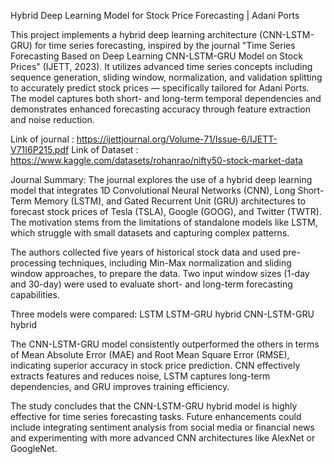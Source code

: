 Hybrid Deep Learning Model for Stock Price Forecasting | Adani Ports

This project implements a hybrid deep learning architecture (CNN-LSTM-GRU) for time series forecasting, inspired by the journal "Time Series Forecasting Based on Deep Learning CNN-LSTM-GRU Model on Stock Prices" (IJETT, 2023).
It utilizes advanced time series concepts including sequence generation, sliding window, normalization, and validation splitting to accurately predict stock prices — specifically tailored for Adani Ports. The model captures both short- and long-term temporal dependencies
and demonstrates enhanced forecasting accuracy through feature extraction and noise reduction.

Link of journal : https://ijettjournal.org/Volume-71/Issue-6/IJETT-V71I6P215.pdf
Link of Dataset :  https://www.kaggle.com/datasets/rohanrao/nifty50-stock-market-data

Journal Summary:
The journal explores the use of a hybrid deep learning model that integrates 1D Convolutional Neural Networks (CNN), Long Short-Term Memory (LSTM), and Gated Recurrent Unit (GRU) architectures to forecast stock prices of Tesla (TSLA), Google (GOOG), and Twitter (TWTR). 
The motivation stems from the limitations of standalone models like LSTM, which struggle with small datasets and capturing complex patterns.

The authors collected five years of historical stock data and used pre-processing techniques, including Min-Max normalization and sliding window approaches, to prepare the data. Two input window sizes (1-day and 30-day) were used to evaluate short- and long-term forecasting capabilities.


Three models were compared:
LSTM
LSTM-GRU hybrid
CNN-LSTM-GRU hybrid

The CNN-LSTM-GRU model consistently outperformed the others in terms of Mean Absolute Error (MAE) and Root Mean Square Error (RMSE), indicating superior accuracy in stock price prediction. CNN effectively extracts features and reduces noise, LSTM captures long-term dependencies, and GRU improves training efficiency.

The study concludes that the CNN-LSTM-GRU hybrid model is highly effective for time series forecasting tasks. Future enhancements could include integrating sentiment analysis from social media or financial news and experimenting with more advanced CNN architectures like AlexNet or GoogleNet.
